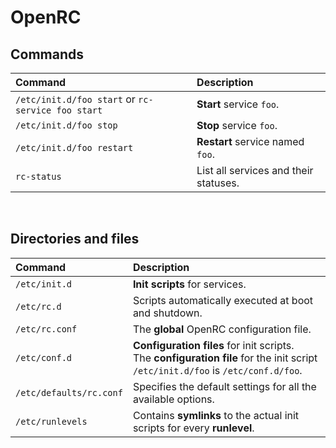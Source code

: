 # OpenRC
## Commands
|Command|Description|
|:------|:----------|
|`/etc/init.d/foo start` or `rc-service foo start`|**Start** service `foo`.|
|`/etc/init.d/foo stop`|**Stop** service `foo`.|
|`/etc/init.d/foo restart`|**Restart** service named `foo`.|
|`rc-status`|List all services and their statuses.|

<br>

## Directories and files
|Command|Description|
|:------|:----------|
|`/etc/init.d`|**Init scripts** for services.|
|`/etc/rc.d`|Scripts automatically executed at boot and shutdown.|
|`/etc/rc.conf`|The **global** OpenRC configuration file.|
|`/etc/conf.d`|**Configuration files** for init scripts.<br>The **configuration file** for the init script `/etc/init.d/foo` is `/etc/conf.d/foo`.|
|`/etc/defaults/rc.conf`|Specifies the default settings for all the available options.|
|`/etc/runlevels`|Contains **symlinks** to the actual init scripts for every **runlevel**.|
